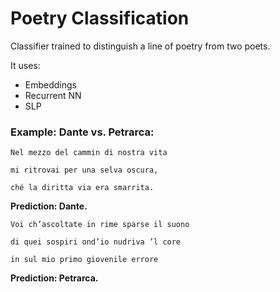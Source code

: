 # Poetry Classification

Classifier trained to distinguish a line of poetry from two poets. 

It uses:
* Embeddings
* Recurrent NN
* SLP

### Example: Dante vs. Petrarca:
```
Nel mezzo del cammin di nostra vita

mi ritrovai per una selva oscura,

ché la diritta via era smarrita.
```

**Prediction: Dante.**

```
Voi ch’ascoltate in rime sparse il suono

di quei sospiri ond’io nudriva ’l core

in sul mio primo giovenile errore
```
**Prediction: Petrarca.**


